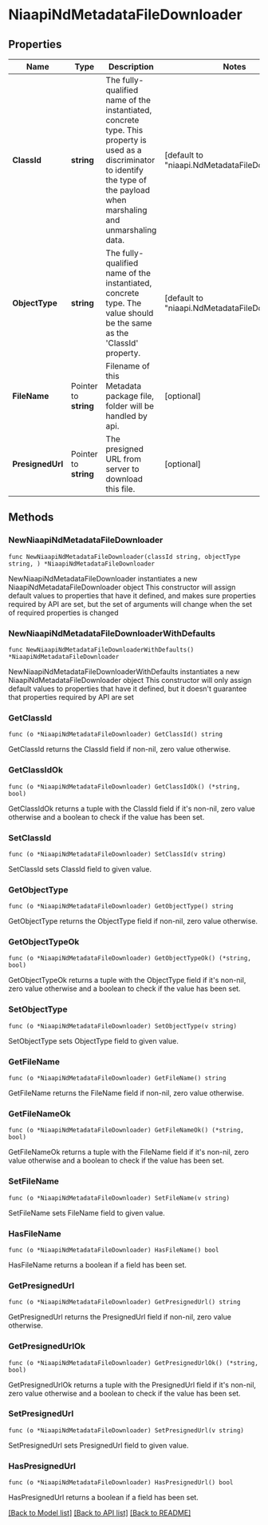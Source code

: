 # NiaapiNdMetadataFileDownloader

## Properties

Name | Type | Description | Notes
------------ | ------------- | ------------- | -------------
**ClassId** | **string** | The fully-qualified name of the instantiated, concrete type. This property is used as a discriminator to identify the type of the payload when marshaling and unmarshaling data. | [default to "niaapi.NdMetadataFileDownloader"]
**ObjectType** | **string** | The fully-qualified name of the instantiated, concrete type. The value should be the same as the &#39;ClassId&#39; property. | [default to "niaapi.NdMetadataFileDownloader"]
**FileName** | Pointer to **string** | Filename of this Metadata package file, folder will be handled by api. | [optional] 
**PresignedUrl** | Pointer to **string** | The presigned URL from server to download this file. | [optional] 

## Methods

### NewNiaapiNdMetadataFileDownloader

`func NewNiaapiNdMetadataFileDownloader(classId string, objectType string, ) *NiaapiNdMetadataFileDownloader`

NewNiaapiNdMetadataFileDownloader instantiates a new NiaapiNdMetadataFileDownloader object
This constructor will assign default values to properties that have it defined,
and makes sure properties required by API are set, but the set of arguments
will change when the set of required properties is changed

### NewNiaapiNdMetadataFileDownloaderWithDefaults

`func NewNiaapiNdMetadataFileDownloaderWithDefaults() *NiaapiNdMetadataFileDownloader`

NewNiaapiNdMetadataFileDownloaderWithDefaults instantiates a new NiaapiNdMetadataFileDownloader object
This constructor will only assign default values to properties that have it defined,
but it doesn't guarantee that properties required by API are set

### GetClassId

`func (o *NiaapiNdMetadataFileDownloader) GetClassId() string`

GetClassId returns the ClassId field if non-nil, zero value otherwise.

### GetClassIdOk

`func (o *NiaapiNdMetadataFileDownloader) GetClassIdOk() (*string, bool)`

GetClassIdOk returns a tuple with the ClassId field if it's non-nil, zero value otherwise
and a boolean to check if the value has been set.

### SetClassId

`func (o *NiaapiNdMetadataFileDownloader) SetClassId(v string)`

SetClassId sets ClassId field to given value.


### GetObjectType

`func (o *NiaapiNdMetadataFileDownloader) GetObjectType() string`

GetObjectType returns the ObjectType field if non-nil, zero value otherwise.

### GetObjectTypeOk

`func (o *NiaapiNdMetadataFileDownloader) GetObjectTypeOk() (*string, bool)`

GetObjectTypeOk returns a tuple with the ObjectType field if it's non-nil, zero value otherwise
and a boolean to check if the value has been set.

### SetObjectType

`func (o *NiaapiNdMetadataFileDownloader) SetObjectType(v string)`

SetObjectType sets ObjectType field to given value.


### GetFileName

`func (o *NiaapiNdMetadataFileDownloader) GetFileName() string`

GetFileName returns the FileName field if non-nil, zero value otherwise.

### GetFileNameOk

`func (o *NiaapiNdMetadataFileDownloader) GetFileNameOk() (*string, bool)`

GetFileNameOk returns a tuple with the FileName field if it's non-nil, zero value otherwise
and a boolean to check if the value has been set.

### SetFileName

`func (o *NiaapiNdMetadataFileDownloader) SetFileName(v string)`

SetFileName sets FileName field to given value.

### HasFileName

`func (o *NiaapiNdMetadataFileDownloader) HasFileName() bool`

HasFileName returns a boolean if a field has been set.

### GetPresignedUrl

`func (o *NiaapiNdMetadataFileDownloader) GetPresignedUrl() string`

GetPresignedUrl returns the PresignedUrl field if non-nil, zero value otherwise.

### GetPresignedUrlOk

`func (o *NiaapiNdMetadataFileDownloader) GetPresignedUrlOk() (*string, bool)`

GetPresignedUrlOk returns a tuple with the PresignedUrl field if it's non-nil, zero value otherwise
and a boolean to check if the value has been set.

### SetPresignedUrl

`func (o *NiaapiNdMetadataFileDownloader) SetPresignedUrl(v string)`

SetPresignedUrl sets PresignedUrl field to given value.

### HasPresignedUrl

`func (o *NiaapiNdMetadataFileDownloader) HasPresignedUrl() bool`

HasPresignedUrl returns a boolean if a field has been set.


[[Back to Model list]](../README.md#documentation-for-models) [[Back to API list]](../README.md#documentation-for-api-endpoints) [[Back to README]](../README.md)


